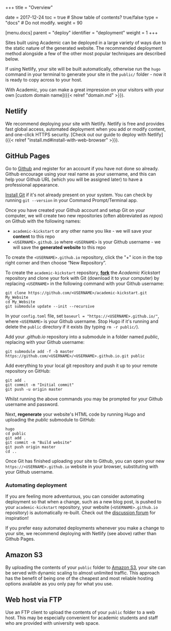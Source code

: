+++
title = "Overview"

date = 2017-12-24
toc = true  # Show table of contents? true/false
type = "docs"  # Do not modify.
weight = 90

[menu.docs]
    parent = "deploy"
    identifier = "deployment"
    weight = 1
+++

Sites built using Academic can be deployed in a large variety of ways due to the static nature of the generated website. The recommended deployment method alongside a few of the other most popular techniques are described below.

If using Netlify, your site will be built automatically, otherwise run the `hugo` command in your terminal to generate your site in the `public/` folder - now it is ready to copy across to your host.

With Academic, you can make a great impression on your visitors with your own [custom domain name]({{< relref "domain.md" >}}). 

## Netlify

We recommend deploying your site with Netlify. Netlify is free and provides fast global access, automated deployment when you add or modify content, and one-click HTTPS security. [Check out our guide to deploy with Netlify]({{< relref "install.md#install-with-web-browser" >}}).

## GitHub Pages

Go to [Github](http://www.github.com/) and register for an account if you have not done so already. Github encourage using your real name as your username, and this can help your Github URL (which you will be assigned later) to have a professional appearance.

[Install Git](https://help.github.com/articles/set-up-git/) if it's not already present on your system. You can check by running `git --version` in your Command Prompt/Terminal app.

Once you have created your Github account and setup Git on your computer, we will create two new repositories (often abbreviated as *repos*) on Github with the following names:
                                                                    
- `academic-kickstart` or any other name you like - we will save your **content** to this repo
- `<USERNAME>.github.io` where `<USERNAME>` is your Github username - we will save the **generated website** to this repo

To create the `<USERNAME>.github.io` repository, click the "+" icon in the top right corner and then choose “New Repository”.
 
To create the `academic-kickstart` repository, [**fork**](https://github.com/sourcethemes/academic-kickstart#fork-destination-box) the *Academic Kickstart* repository and clone your fork with Git (download it to your computer) by replacing `<USERNAME>` in the following command with your Github username: 
                                         
    git clone https://github.com/<USERNAME>/academic-kickstart.git My_Website
    cd My_Website
    git submodule update --init --recursive
                                             
In your `config.toml` file, set `baseurl = "https://<USERNAME>.github.io/"`, where `<USERNAME>` is your Github username. Stop Hugo if it's running and delete the `public` directory if it exists (by typing `rm -r public/`).

Add your *<USERNAME>.github.io* repository into a submodule in a folder named *public*, replacing *<USERNAME>* with your Github username:

    git submodule add -f -b master https://github.com/<USERNAME>/<USERNAME>.github.io.git public

Add everything to your local git repository and push it up to your remote repository on GitHub:

    git add .
    git commit -m "Initial commit"
    git push -u origin master

Whilst running the above commands you may be prompted for your Github username and password.

Next, **regenerate** your website's HTML code by running Hugo and uploading the *public* submodule to GitHub:

    hugo
    cd public
    git add .
    git commit -m "Build website"
    git push origin master
    cd ..

Once Git has finished uploading your site to Github, you can open your new `https://<USERNAME>.github.io` website in your browser, substituting *<USERNAME>* with your Github username.

### Automating deployment

If you are feeling more adventurous, you can consider automating deployment so that when a change, such as a new blog post, is pushed to your `academic-kickstart` repository, your website (`<USERNAME>.github.io` repository) is automatically re-built. Check out the [discussion forum](http://discourse.gohugo.io/) for inspiration!

If you prefer easy automated deployments whenever you make a change to your site, we recommend deploying with Netlify (see above) rather than Github Pages.

## Amazon S3

By uploading the contents of your `public` folder to [Amazon S3](https://aws.amazon.com/s3/), your site can be served with dynamic scaling to almost unlimited traffic. This approach has the benefit of being one of the cheapest and most reliable hosting options available as you only pay for what you use.

## Web host via FTP

Use an FTP client to upload the contents of your `public` folder to a web host. This may be especially convenient for academic students and staff who are provided with university web space. 
